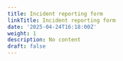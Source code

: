 ```yaml
---
title: Incident reporting form
linkTitle: Incident reporting form
date: '2025-04-24T16:18:00Z'
weight: 1
description: No content
draft: false
---
```



